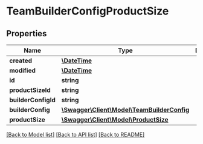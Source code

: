 # TeamBuilderConfigProductSize

## Properties
Name | Type | Description | Notes
------------ | ------------- | ------------- | -------------
**created** | [**\DateTime**](\DateTime.md) |  | [optional] 
**modified** | [**\DateTime**](\DateTime.md) |  | [optional] 
**id** | **string** |  | [optional] 
**productSizeId** | **string** |  | [optional] 
**builderConfigId** | **string** |  | [optional] 
**builderConfig** | [**\Swagger\Client\Model\TeamBuilderConfig**](TeamBuilderConfig.md) |  | [optional] 
**productSize** | [**\Swagger\Client\Model\ProductSize**](ProductSize.md) |  | [optional] 

[[Back to Model list]](../README.md#documentation-for-models) [[Back to API list]](../README.md#documentation-for-api-endpoints) [[Back to README]](../README.md)


